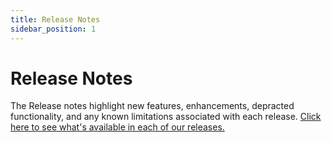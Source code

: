 ```yaml
---
title: Release Notes
sidebar_position: 1
---   
```


Release Notes
=========================
The Release notes highlight new features, enhancements, depracted functionality, and any known limitations associated with each release. [Click here to see what's available in each of our releases.](https://support.beyondidentity.com/hc/en-us/sections/4968400314775-Release-Notes)